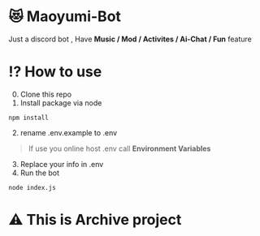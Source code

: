 # 😻 Maoyumi-Bot
Just a discord bot , Have **Music / Mod / Activites / Ai-Chat / Fun** feature

# ⁉ How to use
0. Clone this repo
1. Install package via node
```
npm install
```
2. rename .env.example to .env
> If use you online host .env call **Environment Variables**
3. Replace your info in .env
4. Run the bot
```
node index.js
```

# ⚠ This is **Archive** project

